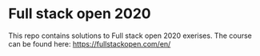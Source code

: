 # Full stack open 2020

This repo contains solutions to Full stack open 2020 exerises. The course can be found here: https://fullstackopen.com/en/
